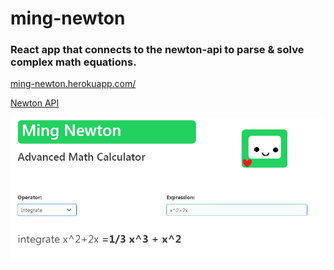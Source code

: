 # ming-newton

### React app that connects to the newton-api to parse &amp; solve complex math equations.

[ming-newton.herokuapp.com/](https://ming-newton.herokuapp.com/)

[Newton API](https://github.com/aunyks/newton-api)

![Screenshot](img/readme-screenshot.png)
